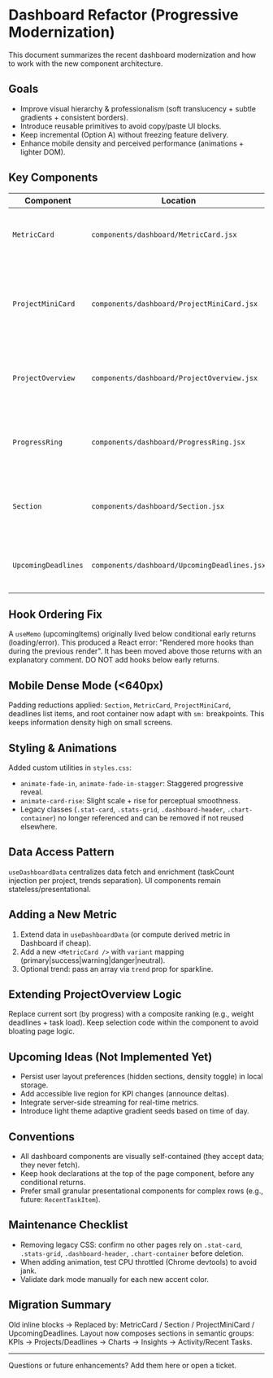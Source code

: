 # Dashboard Refactor (Progressive Modernization)

This document summarizes the recent dashboard modernization and how to work with the new component architecture.

## Goals
- Improve visual hierarchy & professionalism (soft translucency + subtle gradients + consistent borders).
- Introduce reusable primitives to avoid copy/paste UI blocks.
- Keep incremental (Option A) without freezing feature delivery.
- Enhance mobile density and perceived performance (animations + lighter DOM).

## Key Components
| Component | Location | Purpose |
|-----------|----------|---------|
| `MetricCard` | `components/dashboard/MetricCard.jsx` | KPI card with optional sparkline & delta chip. |
| `ProjectMiniCard` | `components/dashboard/ProjectMiniCard.jsx` | Compact project summary (status, deadline risk, progress, task count). |
| `ProjectOverview` | `components/dashboard/ProjectOverview.jsx` | Grid wrapper selecting top projects (by progress). |
| `ProgressRing` | `components/dashboard/ProgressRing.jsx` | SVG circular progress, used inside project cards. |
| `Section` | `components/dashboard/Section.jsx` | Standard layout wrapper (title + actions + body). |
| `UpcomingDeadlines` | `components/dashboard/UpcomingDeadlines.jsx` | Merged view of nearest project/task deadlines. |

## Hook Ordering Fix
A `useMemo` (upcomingItems) originally lived below conditional early returns (loading/error). This produced a React error: "Rendered more hooks than during the previous render". It has been moved above those returns with an explanatory comment. DO NOT add hooks below early returns.

## Mobile Dense Mode (<640px)
Padding reductions applied: `Section`, `MetricCard`, `ProjectMiniCard`, deadlines list items, and root container now adapt with `sm:` breakpoints. This keeps information density high on small screens.

## Styling & Animations
Added custom utilities in `styles.css`:
- `animate-fade-in`, `animate-fade-in-stagger`: Staggered progressive reveal.
- `animate-card-rise`: Slight scale + rise for perceptual smoothness.
- Legacy classes (`.stat-card`, `.stats-grid`, `.dashboard-header`, `.chart-container`) no longer referenced and can be removed if not reused elsewhere.

## Data Access Pattern
`useDashboardData` centralizes data fetch and enrichment (taskCount injection per project, trends separation). UI components remain stateless/presentational.

## Adding a New Metric
1. Extend data in `useDashboardData` (or compute derived metric in Dashboard if cheap).
2. Add a new `<MetricCard />` with `variant` mapping (primary|success|warning|danger|neutral).
3. Optional trend: pass an array via `trend` prop for sparkline.

## Extending ProjectOverview Logic
Replace current sort (by progress) with a composite ranking (e.g., weight deadlines + task load). Keep selection code within the component to avoid bloating page logic.

## Upcoming Ideas (Not Implemented Yet)
- Persist user layout preferences (hidden sections, density toggle) in local storage.
- Add accessible live region for KPI changes (announce deltas).
- Integrate server-side streaming for real-time metrics.
- Introduce light theme adaptive gradient seeds based on time of day.

## Conventions
- All dashboard components are visually self-contained (they accept data; they never fetch).
- Keep hook declarations at the top of the page component, before any conditional returns.
- Prefer small granular presentational components for complex rows (e.g., future: `RecentTaskItem`).

## Maintenance Checklist
- Removing legacy CSS: confirm no other pages rely on `.stat-card`, `.stats-grid`, `.dashboard-header`, `.chart-container` before deletion.
- When adding animation, test CPU throttled (Chrome devtools) to avoid jank.
- Validate dark mode manually for each new accent color.

## Migration Summary
Old inline blocks → Replaced by: MetricCard / Section / ProjectMiniCard / UpcomingDeadlines. Layout now composes sections in semantic groups: KPIs → Projects/Deadlines → Charts → Insights → Activity/Recent Tasks.

---
Questions or future enhancements? Add them here or open a ticket.
